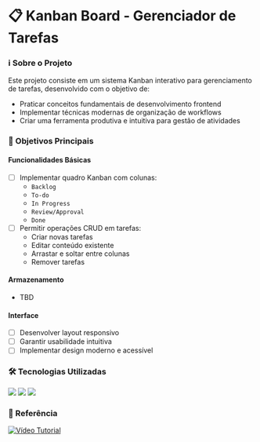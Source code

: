 # 📋 Kanban Board - Gerenciador de Tarefas

### ℹ️ Sobre o Projeto

Este projeto consiste em um sistema Kanban interativo para gerenciamento de tarefas, desenvolvido com o objetivo de:

- Praticar conceitos fundamentais de desenvolvimento frontend
- Implementar técnicas modernas de organização de workflows
- Criar uma ferramenta produtiva e intuitiva para gestão de atividades

### 🎯 Objetivos Principais

#### Funcionalidades Básicas
- [ ] Implementar quadro Kanban com colunas:
  - `Backlog`
  - `To-do` 
  - `In Progress`
  - `Review/Approval`
  - `Done`
- [ ] Permitir operações CRUD em tarefas:
  - Criar novas tarefas
  - Editar conteúdo existente
  - Arrastar e soltar entre colunas
  - Remover tarefas

#### Armazenamento
- TBD

#### Interface
- [ ] Desenvolver layout responsivo
- [ ] Garantir usabilidade intuitiva
- [ ] Implementar design moderno e acessível

### 🛠 Tecnologias Utilizadas
<p> 
  <img src="https://img.shields.io/badge/HTML5-E34F26?style=for-the-badge&logo=html5&logoColor=white"> <img src="https://img.shields.io/badge/CSS3-1572B6?style=for-the-badge&logo=css3&logoColor=white"> <img src="https://img.shields.io/badge/JavaScript-F7DF1E?style=for-the-badge&logo=javascript&logoColor=black">
</p>


### 🔗 Referência
[![Vídeo Tutorial](https://img.shields.io/badge/YouTube-Tutorial-red)](https://www.youtube.com/watch?v=BthF7gc5S7g)
